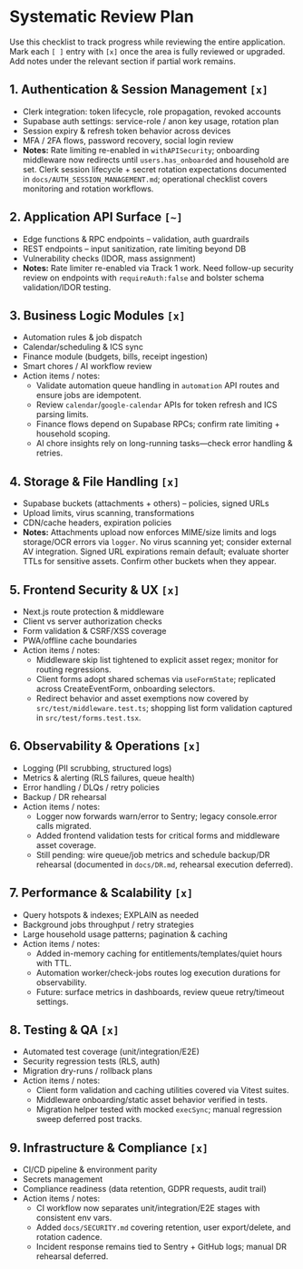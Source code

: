 <!-- SYSTEM_REVIEW_PLAN.md -->

# Systematic Review Plan

Use this checklist to track progress while reviewing the entire application. Mark each `[ ]` entry with `[x]` once the area is fully reviewed or upgraded. Add notes under the relevant section if partial work remains.

## 1. Authentication & Session Management `[x]`
- Clerk integration: token lifecycle, role propagation, revoked accounts
- Supabase auth settings: service-role / anon key usage, rotation plan
- Session expiry & refresh token behavior across devices
- MFA / 2FA flows, password recovery, social login review
- **Notes:** Rate limiting re-enabled in `withAPISecurity`; onboarding middleware now redirects until `users.has_onboarded` and household are set. Clerk session lifecycle + secret rotation expectations documented in `docs/AUTH_SESSION_MANAGEMENT.md`; operational checklist covers monitoring and rotation workflows.

## 2. Application API Surface `[~]`
- Edge functions & RPC endpoints – validation, auth guardrails
- REST endpoints – input sanitization, rate limiting beyond DB
- Vulnerability checks (IDOR, mass assignment)
- **Notes:** Rate limiter re-enabled via Track 1 work. Need follow-up security review on endpoints with `requireAuth:false` and bolster schema validation/IDOR testing.

## 3. Business Logic Modules `[x]`
- Automation rules & job dispatch
- Calendar/scheduling & ICS sync
- Finance module (budgets, bills, receipt ingestion)
- Smart chores / AI workflow review
- Action items / notes:
  - Validate automation queue handling in `automation` API routes and ensure jobs are idempotent.
  - Review `calendar`/`google-calendar` APIs for token refresh and ICS parsing limits.
  - Finance flows depend on Supabase RPCs; confirm rate limiting + household scoping.
  - AI chore insights rely on long-running tasks—check error handling & retries.

## 4. Storage & File Handling `[x]`
- Supabase buckets (attachments + others) – policies, signed URLs
- Upload limits, virus scanning, transformations
- CDN/cache headers, expiration policies
- **Notes:** Attachments upload now enforces MIME/size limits and logs storage/OCR errors via `logger`. No virus scanning yet; consider external AV integration. Signed URL expirations remain default; evaluate shorter TTLs for sensitive assets. Confirm other buckets when they appear.

## 5. Frontend Security & UX `[x]`
- Next.js route protection & middleware
- Client vs server authorization checks
- Form validation & CSRF/XSS coverage
- PWA/offline cache boundaries
- Action items / notes:
  - Middleware skip list tightened to explicit asset regex; monitor for routing regressions.
  - Client forms adopt shared schemas via `useFormState`; replicated across CreateEventForm, onboarding selectors.
  - Redirect behavior and asset exemptions now covered by `src/test/middleware.test.ts`; shopping list form validation captured in `src/test/forms.test.tsx`.

## 6. Observability & Operations `[x]`
- Logging (PII scrubbing, structured logs)
- Metrics & alerting (RLS failures, queue health)
- Error handling / DLQs / retry policies
- Backup / DR rehearsal
- Action items / notes:
  - Logger now forwards warn/error to Sentry; legacy console.error calls migrated.
  - Added frontend validation tests for critical forms and middleware asset coverage.
  - Still pending: wire queue/job metrics and schedule backup/DR rehearsal (documented in `docs/DR.md`, rehearsal execution deferred).

## 7. Performance & Scalability `[x]`
- Query hotspots & indexes; EXPLAIN as needed
- Background jobs throughput / retry strategies
- Large household usage patterns; pagination & caching
- Action items / notes:
  - Added in-memory caching for entitlements/templates/quiet hours with TTL.
  - Automation worker/check-jobs routes log execution durations for observability.
  - Future: surface metrics in dashboards, review queue retry/timeout settings.

## 8. Testing & QA `[x]`
- Automated test coverage (unit/integration/E2E)
- Security regression tests (RLS, auth)
- Migration dry-runs / rollback plans
- Action items / notes:
  - Client form validation and caching utilities covered via Vitest suites.
  - Middleware onboarding/static asset behavior verified in tests.
  - Migration helper tested with mocked `execSync`; manual regression sweep deferred post tracks.

## 9. Infrastructure & Compliance `[x]`
- CI/CD pipeline & environment parity
- Secrets management
- Compliance readiness (data retention, GDPR requests, audit trail)
- Action items / notes:
  - CI workflow now separates unit/integration/E2E stages with consistent env vars.
  - Added `docs/SECURITY.md` covering retention, user export/delete, and rotation cadence.
  - Incident response remains tied to Sentry + GitHub logs; manual DR rehearsal deferred.
